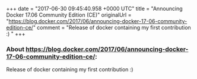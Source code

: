 +++
date = "2017-06-30 09:45:40.958 +0000 UTC"
title = "Announcing Docker 17.06 Community Edition (CE)"
originalUrl = "https://blog.docker.com/2017/06/announcing-docker-17-06-community-edition-ce/"
comment = "Release of docker containing my first contribution :) "
+++

### About https://blog.docker.com/2017/06/announcing-docker-17-06-community-edition-ce/:

Release of docker containing my first contribution :) 
